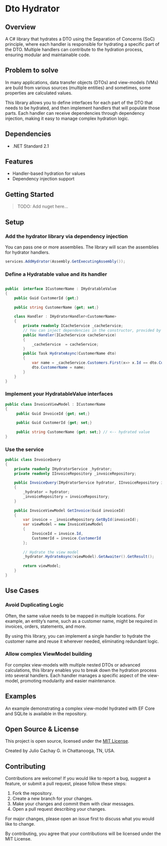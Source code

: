 # Dto Hydrator

## Overview
A C# library that hydrates a DTO using the Separation of Concerns (SoC) principle, 
where each handler is responsible for hydrating a specific part of the DTO. Multiple handlers 
can contribute to the hydration process, ensuring modular and maintainable code.

## Problem to solve
In many applications, data transfer objects (DTOs) and view-models (VMs) are build from various sources (multiple entities) and sometimes, some properties are
calculated values.

This library allows you to define interfaces for each part of the DTO that needs to be hydrated, and then implement handlers that will populate those parts. Each
handler can receive dependencies through dependency injection, making it easy to manage complex hydration logic.

## Dependencies

- .NET Standard 2.1

## Features

- Handler-based hydration for values
- Dependency injection support

## Getting Started
> TODO: Add nuget here...

## Setup
### Add the hydrator library via dependency injection

You can pass one or more assemblies. The library will scan the assemblies for hydrator handlers.
```csharp
services.AddHydrator(Assembly.GetExecutingAssembly());
```

### Define a Hydratable value and its handler
```csharp

public  interface ICustomerName : IHydratableValue
{
    public Guid CustomerId {get;}
    
    public string CustomerName {get; set;}
    
    class Handler : IHydratorHandler<CustomerName>
    {
        private readonly ICacheService _cacheService;
        // You can inject dependencies in the constructor, provided by the DI container
        public Handler(ICacheService cacheService)
        {
            _cacheService  = cacheService; 
        }
        public Task HydrateAsync(CustomerName dto)
        {
            var name = _cacheService.Customers.First(x=> x.Id == dto.CustomerId).Name;   
            dto.CustomerName = name;
        }
    }
}

```

### Implement your HydratableValue interfaces

```csharp
public class InvoiceViewModel : ICustomerName
{
     public Guid InvoiceId {get; set;}
     
     public Guid CustomerId {get; set;}
     
     public string CustomerName {get; set;} // <-- hydrated value
}
```

### Use the service
```csharp
public class InvoiceQuery
{
    private readonly IHydratorService _hydrator;
    private readonly IInvoiceRepository _invoiceRepository;
    
    public InvoiceQuery(IHydratorService hydrator, IInvoiceRepository invoiceRepository)
    {
        _hydrator = hydrator;
        _invoiceRepository = invoiceRepository;
    }
       
    public InvoiceViewModel GetInvoice(Guid invoiceId)
    {
        var invoice = _invoiceRepository.GetById(invoiceId);
        var viewModel = new InvoiceViewModel
        {
            InvoiceId = invoice.Id,
            CustomerId = invoice.CustomerId
        };
        
        // Hydrate the view model
        _hydrator.HydrateAsync(viewModel).GetAwaiter().GetResult();
        
        return viewModel;
    }
}
```

## Use Cases

### Avoid Duplicating Logic
Often, the same value needs to be mapped in multiple locations. For example, an entity’s name, such as a customer name, might be required in invoices, 
orders, statements, and more.

By using this library, you can implement a single handler to hydrate the customer name and reuse it wherever needed, eliminating redundant logic.

### Allow complex ViewModel building
For complex view-models with multiple nested DTOs or advanced calculations, this library enables you to break down the hydration process into several 
handlers. Each handler manages a specific aspect of the view-model, promoting modularity and easier maintenance.

## Examples
An example demonstrating a complex view-model hydrated with EF Core and SQLite is available in the repository.

## Open Source & License

This project is open source, licensed under the [MIT License](LICENSE).

Created by Julio Cachay G. in Chattanooga, TN, USA.

## Contributing

Contributions are welcome! If you would like to report a bug, suggest a feature, or submit a pull request, please follow these steps:

1. Fork the repository.
2. Create a new branch for your changes.
3. Make your changes and commit them with clear messages.
4. Open a pull request describing your changes.

For major changes, please open an issue first to discuss what you would like to change.

By contributing, you agree that your contributions will be licensed under the MIT License.

